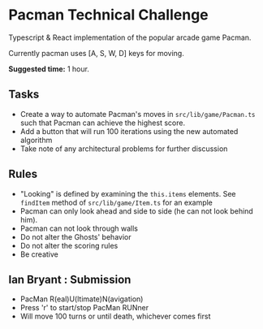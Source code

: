 # Pacman Technical Challenge

Typescript & React implementation of the popular arcade game Pacman.

Currently pacman uses [A, S, W, D] keys for moving.

**Suggested time:** 1 hour.

## Tasks

- Create a way to automate Pacman's moves in `src/lib/game/Pacman.ts` such that Pacman can achieve the highest score.
- Add a button that will run 100 iterations using the new automated algorithm
- Take note of any architectural problems for further discussion

## Rules

- "Looking" is defined by examining the `this.items` elements. See `findItem` method of `src/lib/game/Item.ts` for an example
- Pacman can only look ahead and side to side (he can not look behind him).
- Pacman can not look through walls
- Do not alter the Ghosts' behavior
- Do not alter the scoring rules
- Be creative

## Ian Bryant : Submission
- PacMan R(eal)U(ltimate)N(avigation)
- Press 'r' to start/stop PacMan RUNner
- Will move 100 turns or until death, whichever comes first